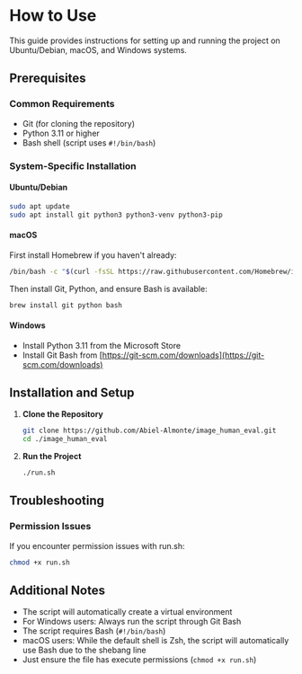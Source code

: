 # How to Use

This guide provides instructions for setting up and running the project on Ubuntu/Debian, macOS, and Windows systems.

## Prerequisites

### Common Requirements
- Git (for cloning the repository)
- Python 3.11 or higher
- Bash shell (script uses `#!/bin/bash`)

### System-Specific Installation

#### Ubuntu/Debian
```bash
sudo apt update
sudo apt install git python3 python3-venv python3-pip
```

#### macOS
First install Homebrew if you haven't already:
```bash
/bin/bash -c "$(curl -fsSL https://raw.githubusercontent.com/Homebrew/install/HEAD/install.sh)"
```

Then install Git, Python, and ensure Bash is available:
```bash
brew install git python bash
```

#### Windows
- Install Python 3.11 from the Microsoft Store
- Install Git Bash from [https://git-scm.com/downloads](https://git-scm.com/downloads)

## Installation and Setup

1. **Clone the Repository**
   ```bash
   git clone https://github.com/Abiel-Almonte/image_human_eval.git
   cd ./image_human_eval
   ```

2. **Run the Project**
   ```bash
   ./run.sh
   ```

## Troubleshooting

### Permission Issues
If you encounter permission issues with run.sh:
```bash
chmod +x run.sh
```

## Additional Notes

- The script will automatically create a virtual environment
- For Windows users: Always run the script through Git Bash
- The script requires Bash (`#!/bin/bash`)
- macOS users: While the default shell is Zsh, the script will automatically use Bash due to the shebang line
- Just ensure the file has execute permissions (`chmod +x run.sh`)